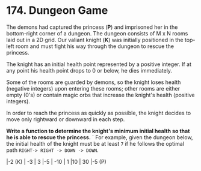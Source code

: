 # 174. Dungeon Game
The demons had captured the princess (__P__) and imprisoned her in the bottom-right corner of a dungeon. The dungeon consists of M x N rooms laid out in a 2D grid. Our valiant knight (__K__) was initially positioned in the top-left room and must fight his way through the dungeon to rescue the princess.

The knight has an initial health point represented by a positive integer. If at any point his health point drops to 0 or below, he dies immediately.

Some of the rooms are guarded by demons, so the knight loses health (negative integers) upon entering these rooms; other rooms are either empty (0's) or contain magic orbs that increase the knight's health (positive integers).

In order to reach the princess as quickly as possible, the knight decides to move only rightward or downward in each step.



__Write a function to determine the knight's minimum initial health so that he is able to rescue the princess.__
`
For example, given the dungeon below, the initial health of the knight must be at least ```7``` if he follows the optimal path ```RIGHT-> RIGHT -> DOWN -> DOWN```.


|-2 (K)	| -3  |	3
|-5	    | -10 | 1
|10     | 30  |-5 (P)
